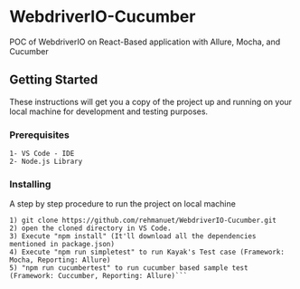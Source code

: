# WebdriverIO-Cucumber

POC of WebdriverIO on React-Based application with Allure, Mocha, and Cucumber

## Getting Started

These instructions will get you a copy of the project up and running on your local machine for development and testing purposes.

### Prerequisites


```
1- VS Code - IDE
2- Node.js Library
```

### Installing

A step by step procedure to run the project on local machine

```
1) git clone https://github.com/rehmanuet/WebdriverIO-Cucumber.git
2) open the cloned directory in VS Code.
3) Execute "npm install" (It'll download all the dependencies mentioned in package.json)
4) Execute "npm run simpletest" to run Kayak's Test case (Framework: Mocha, Reporting: Allure)
5) "npm run cucumbertest" to run cucumber based sample test (Framework: Cuccumber, Reporting: Allure)```
```

